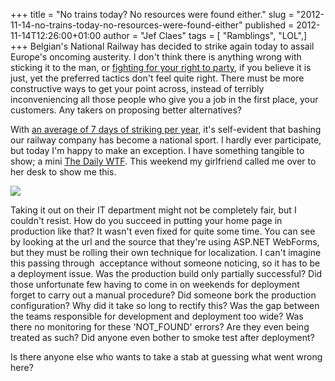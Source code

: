 +++
title = "No trains today? No resources were found either."
slug = "2012-11-14-no-trains-today-no-resources-were-found-either"
published = 2012-11-14T12:26:00+01:00
author = "Jef Claes"
tags = [ "Ramblings", "LOL",]
+++
Belgian's National Railway has decided to strike again today to assail
Europe's oncoming austerity. I don't think there is anything wrong with
sticking it to the man, or [fighting for your right to
party](http://www.youtube.com/watch?v=eBShN8qT4lk), if you believe it is
just, yet the preferred tactics don't feel quite right. There must be
more constructive ways to get your point across, instead of terribly
inconveniencing all those people who give you a job in the first place,
your customers. Any takers on proposing better alternatives?  
  
With [an average of 7 days of striking per
year](http://www.knack.be/nieuws/belgie/gemiddeld-7-wilde-spoorstakingen-per-jaar/article-4000207259915.htm),
it's self-evident that bashing our railway company has become a national
sport. I hardly ever participate, but today I'm happy to make an
exception. I have something tangible to show; a mini [The Daily
WTF](http://thedailywtf.com/). This weekend my girlfriend called me over
to her desk to show me this.  
  

[![](../images/thumbnails/2012-11-14-no-trains-today-no-resources-were-found-either-Afbeelding+3.png)](../images/2012-11-14-no-trains-today-no-resources-were-found-either-Afbeelding+3.png)

  
Taking it out on their IT department might not be completely fair, but I
couldn't resist. How do you succeed in putting your home page in
production like that? It wasn't even fixed for quite some time. You can
see by looking at the url and the source that they're using ASP.NET
WebForms, but they must be rolling their own technique for localization.
I can't imagine this passing through  acceptance without someone
noticing, so it has to be a deployment issue. Was the production build
only partially successful? Did those unfortunate few having to come in
on weekends for deployment forget to carry out a manual procedure? Did
someone bork the production configuration? Why did it take so long to
rectify this? Was the gap between the teams responsible for development
and deployment too wide? Was there no monitoring for these 'NOT\_FOUND'
errors? Are they even being treated as such? Did anyone even bother to
smoke test after deployment?  
  
Is there anyone else who wants to take a stab at guessing what went
wrong here?

